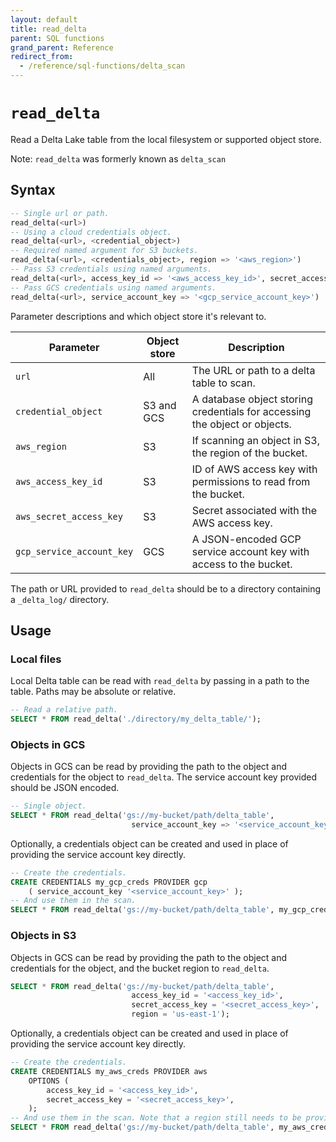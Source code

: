 ```yaml
---
layout: default
title: read_delta
parent: SQL functions
grand_parent: Reference
redirect_from:
  - /reference/sql-functions/delta_scan
---
```


# `read_delta`

Read a Delta Lake table from the local filesystem or supported object store.

Note: `read_delta` was formerly known as `delta_scan`

## Syntax

```sql
-- Single url or path.
read_delta(<url>)
-- Using a cloud credentials object.
read_delta(<url>, <credential_object>)
-- Required named argument for S3 buckets.
read_delta(<url>, <credentials_object>, region => '<aws_region>')
-- Pass S3 credentials using named arguments.
read_delta(<url>, access_key_id => '<aws_access_key_id>', secret_access_key => '<aws_secret_access_key>', region => '<aws_region>')
-- Pass GCS credentials using named arguments.
read_delta(<url>, service_account_key => '<gcp_service_account_key>')
```

Parameter descriptions and which object store it's relevant to.

| Parameter                 | Object store | Description                                                                |
| ------------------------- | ------------ | -------------------------------------------------------------------------- |
| `url`                     | All          | The URL or path to a delta table to scan.                                  |
| `credential_object`       | S3 and GCS   | A database object storing credentials for accessing the object or objects. |
| `aws_region`              | S3           | If scanning an object in S3, the region of the bucket.                     |
| `aws_access_key_id`       | S3           | ID of AWS access key with permissions to read from the bucket.             |
| `aws_secret_access_key`   | S3           | Secret associated with the AWS access key.                                 |
| `gcp_service_account_key` | GCS          | A JSON-encoded GCP service account key with access to the bucket.          |

The path or URL provided to `read_delta` should be to a directory containing a
`_delta_log/` directory.

## Usage

### Local files

Local Delta table can be read with `read_delta` by passing in a path to the
table. Paths may be absolute or relative.

```sql
-- Read a relative path.
SELECT * FROM read_delta('./directory/my_delta_table/');
```

### Objects in GCS

Objects in GCS can be read by providing the path to the object and credentials
for the object to `read_delta`. The service account key provided should be
JSON encoded.

```sql
-- Single object.
SELECT * FROM read_delta('gs://my-bucket/path/delta_table',
                           service_account_key => '<service_account_key>');
```

Optionally, a credentials object can be created and used in place of providing
the service account key directly.

```sql
-- Create the credentials.
CREATE CREDENTIALS my_gcp_creds PROVIDER gcp
    ( service_account_key '<service_account_key>' );
-- And use them in the scan.
SELECT * FROM read_delta('gs://my-bucket/path/delta_table', my_gcp_creds);
```

### Objects in S3

Objects in GCS can be read by providing the path to the object and credentials
for the object, and the bucket region to `read_delta`.

```sql
SELECT * FROM read_delta('gs://my-bucket/path/delta_table',
                           access_key_id = '<access_key_id>',
                           secret_access_key = '<secret_access_key>',
                           region = 'us-east-1');
```

Optionally, a credentials object can be created and used in place of providing
the service account key directly.

```sql
-- Create the credentials.
CREATE CREDENTIALS my_aws_creds PROVIDER aws
    OPTIONS (
        access_key_id = '<access_key_id>',
        secret_access_key = '<secret_access_key>',
    );
-- And use them in the scan. Note that a region still needs to be provided.
SELECT * FROM read_delta('gs://my-bucket/path/delta_table', my_aws_creds, region => 'us-east-1');
```
